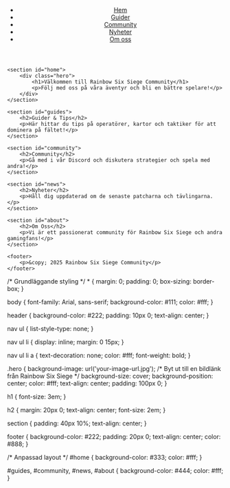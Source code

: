 <!DOCTYPE html>
<html lang="sv">
<head>
    <meta charset="UTF-8">
    <meta name="viewport" content="width=device-width, initial-scale=1.0">
    <title>Rainbow Six Siege Community</title>
    <link rel="stylesheet" href="style.css">
</head>
<body>
    <header>
        <nav>
            <ul>
                <li><a href="#home">Hem</a></li>
                <li><a href="#guides">Guider</a></li>
                <li><a href="#community">Community</a></li>
                <li><a href="#news">Nyheter</a></li>
                <li><a href="#about">Om oss</a></li>
            </ul>
        </nav>
    </header>

    <section id="home">
        <div class="hero">
            <h1>Välkommen till Rainbow Six Siege Community</h1>
            <p>Följ med oss på våra äventyr och bli en bättre spelare!</p>
        </div>
    </section>

    <section id="guides">
        <h2>Guider & Tips</h2>
        <p>Här hittar du tips på operatörer, kartor och taktiker för att dominera på fältet!</p>
    </section>

    <section id="community">
        <h2>Community</h2>
        <p>Gå med i vår Discord och diskutera strategier och spela med andra!</p>
    </section>

    <section id="news">
        <h2>Nyheter</h2>
        <p>Håll dig uppdaterad om de senaste patcharna och tävlingarna.</p>
    </section>

    <section id="about">
        <h2>Om Oss</h2>
        <p>Vi är ett passionerat community för Rainbow Six Siege och andra gamingfans!</p>
    </section>

    <footer>
        <p>&copy; 2025 Rainbow Six Siege Community</p>
    </footer>
</body>
</html>
/* Grundläggande styling */
* {
    margin: 0;
    padding: 0;
    box-sizing: border-box;
}

body {
    font-family: Arial, sans-serif;
    background-color: #111;
    color: #fff;
}

header {
    background-color: #222;
    padding: 10px 0;
    text-align: center;
}

nav ul {
    list-style-type: none;
}

nav ul li {
    display: inline;
    margin: 0 15px;
}

nav ul li a {
    text-decoration: none;
    color: #fff;
    font-weight: bold;
}

.hero {
    background-image: url('your-image-url.jpg'); /* Byt ut till en bildlänk från Rainbow Six Siege */
    background-size: cover;
    background-position: center;
    color: #fff;
    text-align: center;
    padding: 100px 0;
}

h1 {
    font-size: 3em;
}

h2 {
    margin: 20px 0;
    text-align: center;
    font-size: 2em;
}

section {
    padding: 40px 10%;
    text-align: center;
}

footer {
    background-color: #222;
    padding: 20px 0;
    text-align: center;
    color: #888;
}

/* Anpassad layout */
#home {
    background-color: #333;
    color: #fff;
}

#guides, #community, #news, #about {
    background-color: #444;
    color: #fff;
}
